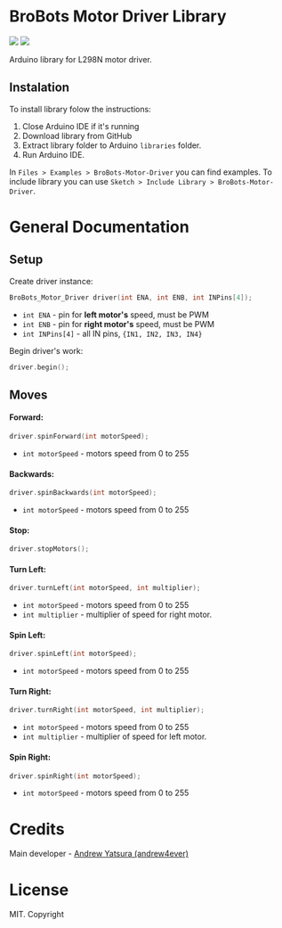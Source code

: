 # BroBots Motor Driver Library
![](https://img.shields.io/github/license/BroBots-Hub/BroBots-Motor-Driver.svg) ![](https://img.shields.io/github/issues/BroBots-Hub/BroBots-Motor-Driver.svg)

Arduino library for L298N motor driver.



## Instalation
To install library folow the instructions:
1. Close Arduino IDE if it's running
2. Download library from GitHub
3. Extract library folder to Arduino `libraries` folder.
4. Run Arduino IDE.

In `Files > Examples > BroBots-Motor-Driver` you can find examples.
To include library you can use `Sketch > Include Library > BroBots-Motor-Driver`.
# General Documentation

## Setup
Create driver instance:
```C++
BroBots_Motor_Driver driver(int ENA, int ENB, int INPins[4]);
```
- `int ENA` - pin for **left motor's** speed, must be PWM
- `int ENB` - pin for **right motor's** speed, must be PWM
- `int INPins[4]` - all IN pins, `{IN1, IN2, IN3, IN4}`

Begin driver's work:
```C++
driver.begin();
```
## Moves

#### Forward:
```C++
driver.spinForward(int motorSpeed);
```
- `int motorSpeed` - motors speed from 0 to 255

#### Backwards:
```C++
driver.spinBackwards(int motorSpeed);
```
- `int motorSpeed` - motors speed from 0 to 255

#### Stop:
```C++
driver.stopMotors();
```

#### Turn Left:
```C++
driver.turnLeft(int motorSpeed, int multiplier);
```
- `int motorSpeed` - motors speed from 0 to 255
- `int multiplier` - multiplier of speed for right motor.

#### Spin Left:
```C++
driver.spinLeft(int motorSpeed);
```
- `int motorSpeed` - motors speed from 0 to 255

#### Turn Right:
```C++
driver.turnRight(int motorSpeed, int multiplier);
```
- `int motorSpeed` - motors speed from 0 to 255
- `int multiplier` - multiplier of speed for left motor.

#### Spin Right:
```C++
driver.spinRight(int motorSpeed);
```
- `int motorSpeed` - motors speed from 0 to 255

# Credits
Main developer - [Andrew Yatsura (andrew4ever)](https://github.com/andrew4ever)

# License
MIT. Copyright
